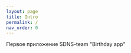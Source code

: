 ```yaml
---
layout: page
title: Intro
permalink: /
nav_order: 0
---
```


Первое приложение SDNS-team "Birthday app"
